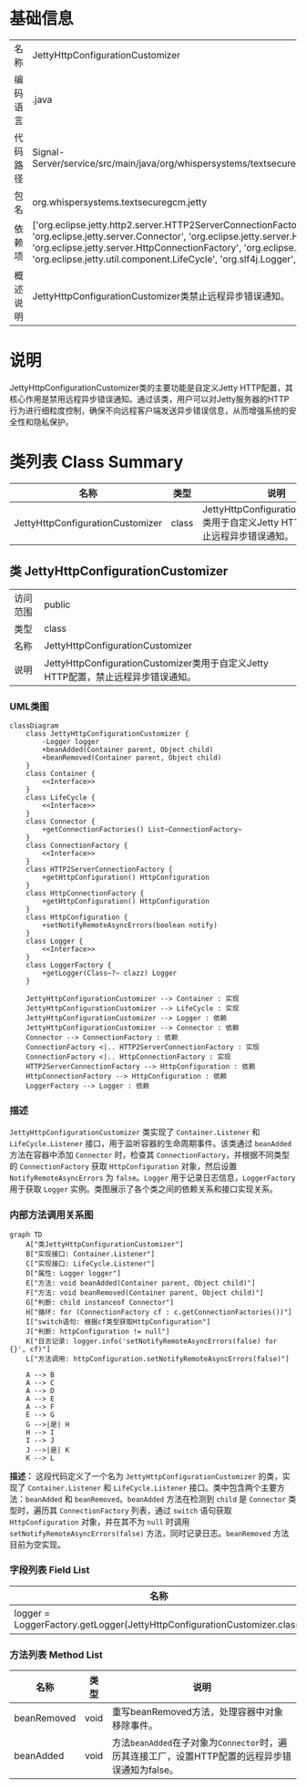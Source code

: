 # 基础信息

|      |      |
|------|------|
| 名称 | JettyHttpConfigurationCustomizer |
| 编码语言 | .java |
| 代码路径 | Signal-Server/service/src/main/java/org/whispersystems/textsecuregcm/jetty/JettyHttpConfigurationCustomizer.java |
| 包名 | org.whispersystems.textsecuregcm.jetty |
| 依赖项 | ['org.eclipse.jetty.http2.server.HTTP2ServerConnectionFactory', 'org.eclipse.jetty.server.ConnectionFactory', 'org.eclipse.jetty.server.Connector', 'org.eclipse.jetty.server.HttpConfiguration', 'org.eclipse.jetty.server.HttpConnectionFactory', 'org.eclipse.jetty.util.component.Container', 'org.eclipse.jetty.util.component.LifeCycle', 'org.slf4j.Logger', 'org.slf4j.LoggerFactory'] |
| 概述说明 | JettyHttpConfigurationCustomizer类禁止远程异步错误通知。 |

# 说明

JettyHttpConfigurationCustomizer类的主要功能是自定义Jetty HTTP配置，其核心作用是禁用远程异步错误通知。通过该类，用户可以对Jetty服务器的HTTP行为进行细粒度控制，确保不向远程客户端发送异步错误信息，从而增强系统的安全性和隐私保护。

# 类列表 Class Summary

| 名称   | 类型  | 说明 |
|-------|------|-------------|
| JettyHttpConfigurationCustomizer | class | JettyHttpConfigurationCustomizer类用于自定义Jetty HTTP配置，禁止远程异步错误通知。 |



## 类 JettyHttpConfigurationCustomizer

|      |      |
|------|------|
| 访问范围 | public |
| 类型 | class |
| 名称 | JettyHttpConfigurationCustomizer |
| 说明 | JettyHttpConfigurationCustomizer类用于自定义Jetty HTTP配置，禁止远程异步错误通知。 |


### UML类图

```mermaid
classDiagram
    class JettyHttpConfigurationCustomizer {
        -Logger logger
        +beanAdded(Container parent, Object child)
        +beanRemoved(Container parent, Object child)
    }
    class Container {
        <<Interface>>
    }
    class LifeCycle {
        <<Interface>>
    }
    class Connector {
        +getConnectionFactories() List~ConnectionFactory~
    }
    class ConnectionFactory {
        <<Interface>>
    }
    class HTTP2ServerConnectionFactory {
        +getHttpConfiguration() HttpConfiguration
    }
    class HttpConnectionFactory {
        +getHttpConfiguration() HttpConfiguration
    }
    class HttpConfiguration {
        +setNotifyRemoteAsyncErrors(boolean notify)
    }
    class Logger {
        <<Interface>>
    }
    class LoggerFactory {
        +getLogger(Class~?~ clazz) Logger
    }

    JettyHttpConfigurationCustomizer --> Container : 实现
    JettyHttpConfigurationCustomizer --> LifeCycle : 实现
    JettyHttpConfigurationCustomizer --> Logger : 依赖
    JettyHttpConfigurationCustomizer --> Connector : 依赖
    Connector --> ConnectionFactory : 依赖
    ConnectionFactory <|.. HTTP2ServerConnectionFactory : 实现
    ConnectionFactory <|.. HttpConnectionFactory : 实现
    HTTP2ServerConnectionFactory --> HttpConfiguration : 依赖
    HttpConnectionFactory --> HttpConfiguration : 依赖
    LoggerFactory --> Logger : 依赖
```

### 描述
`JettyHttpConfigurationCustomizer` 类实现了 `Container.Listener` 和 `LifeCycle.Listener` 接口，用于监听容器的生命周期事件。该类通过 `beanAdded` 方法在容器中添加 `Connector` 时，检查其 `ConnectionFactory`，并根据不同类型的 `ConnectionFactory` 获取 `HttpConfiguration` 对象，然后设置 `NotifyRemoteAsyncErrors` 为 `false`。`Logger` 用于记录日志信息，`LoggerFactory` 用于获取 `Logger` 实例。类图展示了各个类之间的依赖关系和接口实现关系。


### 内部方法调用关系图

```mermaid
graph TD
    A["类JettyHttpConfigurationCustomizer"]
    B["实现接口: Container.Listener"]
    C["实现接口: LifeCycle.Listener"]
    D["属性: Logger logger"]
    E["方法: void beanAdded(Container parent, Object child)"]
    F["方法: void beanRemoved(Container parent, Object child)"]
    G["判断: child instanceof Connector"]
    H["循环: for (ConnectionFactory cf : c.getConnectionFactories())"]
    I["switch语句: 根据cf类型获取HttpConfiguration"]
    J["判断: httpConfiguration != null"]
    K["日志记录: logger.info('setNotifyRemoteAsyncErrors(false) for {}', cf)"]
    L["方法调用: httpConfiguration.setNotifyRemoteAsyncErrors(false)"]

    A --> B
    A --> C
    A --> D
    A --> E
    A --> F
    E --> G
    G -->|是| H
    H --> I
    I --> J
    J -->|是| K
    K --> L
```

**描述：**
这段代码定义了一个名为 `JettyHttpConfigurationCustomizer` 的类，实现了 `Container.Listener` 和 `LifeCycle.Listener` 接口。类中包含两个主要方法：`beanAdded` 和 `beanRemoved`。`beanAdded` 方法在检测到 `child` 是 `Connector` 类型时，遍历其 `ConnectionFactory` 列表，通过 `switch` 语句获取 `HttpConfiguration` 对象，并在其不为 `null` 时调用 `setNotifyRemoteAsyncErrors(false)` 方法，同时记录日志。`beanRemoved` 方法目前为空实现。

### 字段列表 Field List

| 名称  | 类型  | 说明 |
|-------|-------|------|
| logger = LoggerFactory.getLogger(JettyHttpConfigurationCustomizer.class) | Logger | JettyHttpConfigurationCustomizer类中定义了一个静态的日志记录器。 |

### 方法列表 Method List

| 名称  | 类型  | 说明 |
|-------|-------|------|
| beanRemoved | void | 重写beanRemoved方法，处理容器中对象移除事件。 |
| beanAdded | void | 方法`beanAdded`在子对象为`Connector`时，遍历其连接工厂，设置HTTP配置的远程异步错误通知为false。 |




